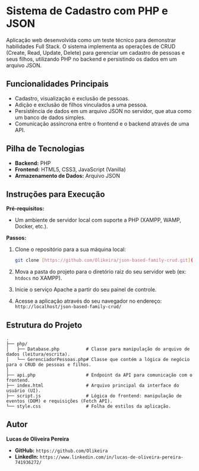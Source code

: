 # Sistema de Cadastro com PHP e JSON

Aplicação web desenvolvida como um teste técnico para demonstrar habilidades Full Stack. O sistema implementa as operações de CRUD (Create, Read, Update, Delete) para gerenciar um cadastro de pessoas e seus filhos, utilizando PHP no backend e persistindo os dados em um arquivo JSON.

## Funcionalidades Principais

* Cadastro, visualização e exclusão de pessoas.
* Adição e exclusão de filhos vinculados a uma pessoa.
* Persistência de dados em um arquivo JSON no servidor, que atua como um banco de dados simples.
* Comunicação assíncrona entre o frontend e o backend através de uma API.

## Pilha de Tecnologias

* **Backend:** PHP
* **Frontend:** HTML5, CSS3, JavaScript (Vanilla)
* **Armazenamento de Dados:** Arquivo JSON

## Instruções para Execução

**Pré-requisitos:**
* Um ambiente de servidor local com suporte a PHP (XAMPP, WAMP, Docker, etc.).

**Passos:**

1.  Clone o repositório para a sua máquina local:
    ```bash
    git clone [https://github.com/Olikeira/json-based-family-crud.git](https://github.com/Olikeira/json-based-family-crud.git)
    ```
2.  Mova a pasta do projeto para o diretório raiz do seu servidor web (ex: `htdocs` no XAMPP).

3.  Inicie o serviço Apache a partir do seu painel de controle.

4.  Acesse a aplicação através do seu navegador no endereço: `http://localhost/json-based-family-crud/`

## Estrutura do Projeto

```
.
├── php/
│   ├── Database.php          # Classe para manipulação do arquivo de dados (leitura/escrita).
│   └── GerenciadorPessoas.php# Classe que contém a lógica de negócio para o CRUD de pessoas e filhos.
│
├── api.php                   # Endpoint da API para comunicação com o frontend.
├── index.html                # Arquivo principal da interface do usuário (UI).
├── script.js                 # Lógica do frontend: manipulação de eventos (DOM) e requisições (Fetch API).
└── style.css                 # Folha de estilos da aplicação.
```

## Autor

**Lucas de Oliveira Pereira**

* **GitHub:** `https://github.com/Olikeira`
* **LinkedIn:** `https://www.linkedin.com/in/lucas-de-oliveira-pereira-741936272/`

